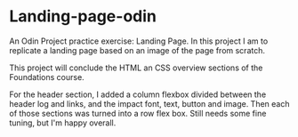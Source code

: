 # Landing-page-odin
An Odin Project practice exercise: Landing Page. In this project I am to replicate a landing page based on an image of the page from scratch.

This project will conclude the HTML an CSS overview sections of the Foundations course.

For the header section, I added a column flexbox divided between the header log and links, and the impact font, text, button and image. Then each of those sections was turned into a row flex box. Still needs some fine tuning, but I'm happy overall.